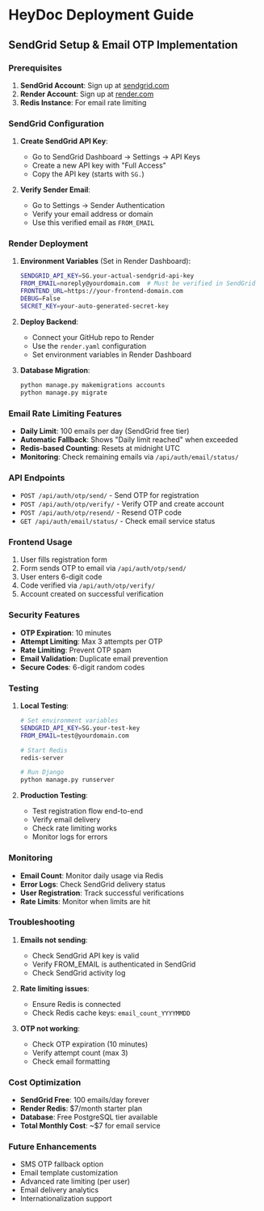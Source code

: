 # HeyDoc Deployment Guide

## SendGrid Setup & Email OTP Implementation

### Prerequisites
1. **SendGrid Account**: Sign up at [sendgrid.com](https://sendgrid.com)
2. **Render Account**: Sign up at [render.com](https://render.com)
3. **Redis Instance**: For email rate limiting

### SendGrid Configuration

1. **Create SendGrid API Key**:
   - Go to SendGrid Dashboard → Settings → API Keys
   - Create a new API key with "Full Access"
   - Copy the API key (starts with `SG.`)

2. **Verify Sender Email**:
   - Go to Settings → Sender Authentication
   - Verify your email address or domain
   - Use this verified email as `FROM_EMAIL`

### Render Deployment

1. **Environment Variables** (Set in Render Dashboard):
   ```bash
   SENDGRID_API_KEY=SG.your-actual-sendgrid-api-key
   FROM_EMAIL=noreply@yourdomain.com  # Must be verified in SendGrid
   FRONTEND_URL=https://your-frontend-domain.com
   DEBUG=False
   SECRET_KEY=your-auto-generated-secret-key
   ```

2. **Deploy Backend**:
   - Connect your GitHub repo to Render
   - Use the `render.yaml` configuration
   - Set environment variables in Render Dashboard

3. **Database Migration**:
   ```bash
   python manage.py makemigrations accounts
   python manage.py migrate
   ```

### Email Rate Limiting Features

- **Daily Limit**: 100 emails per day (SendGrid free tier)
- **Automatic Fallback**: Shows "Daily limit reached" when exceeded
- **Redis-based Counting**: Resets at midnight UTC
- **Monitoring**: Check remaining emails via `/api/auth/email/status/`

### API Endpoints

- `POST /api/auth/otp/send/` - Send OTP for registration
- `POST /api/auth/otp/verify/` - Verify OTP and create account  
- `POST /api/auth/otp/resend/` - Resend OTP code
- `GET /api/auth/email/status/` - Check email service status

### Frontend Usage

1. User fills registration form
2. Form sends OTP to email via `/api/auth/otp/send/`
3. User enters 6-digit code
4. Code verified via `/api/auth/otp/verify/`
5. Account created on successful verification

### Security Features

- **OTP Expiration**: 10 minutes
- **Attempt Limiting**: Max 3 attempts per OTP
- **Rate Limiting**: Prevent OTP spam
- **Email Validation**: Duplicate email prevention
- **Secure Codes**: 6-digit random codes

### Testing

1. **Local Testing**:
   ```bash
   # Set environment variables
   SENDGRID_API_KEY=SG.your-test-key
   FROM_EMAIL=test@yourdomain.com
   
   # Start Redis
   redis-server
   
   # Run Django
   python manage.py runserver
   ```

2. **Production Testing**:
   - Test registration flow end-to-end
   - Verify email delivery
   - Check rate limiting works
   - Monitor logs for errors

### Monitoring

- **Email Count**: Monitor daily usage via Redis
- **Error Logs**: Check SendGrid delivery status
- **User Registration**: Track successful verifications
- **Rate Limits**: Monitor when limits are hit

### Troubleshooting

1. **Emails not sending**:
   - Check SendGrid API key is valid
   - Verify FROM_EMAIL is authenticated in SendGrid
   - Check SendGrid activity log

2. **Rate limiting issues**:
   - Ensure Redis is connected
   - Check Redis cache keys: `email_count_YYYYMMDD`

3. **OTP not working**:
   - Check OTP expiration (10 minutes)
   - Verify attempt count (max 3)
   - Check email formatting

### Cost Optimization

- **SendGrid Free**: 100 emails/day forever
- **Render Redis**: $7/month starter plan
- **Database**: Free PostgreSQL tier available
- **Total Monthly Cost**: ~$7 for email service

### Future Enhancements

- SMS OTP fallback option
- Email template customization
- Advanced rate limiting (per user)
- Email delivery analytics
- Internationalization support